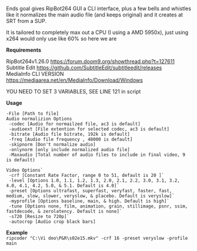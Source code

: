 Ends goal gives RipBot264 GUI a CLI interface, plus a few bells and whistles like it normalizes the main audio file (and keeps original) and it creates at SRT from a SUP.

 It is tailored to completely max out a CPU (I using a AMD 5950x), just using x264 would only use like 60% so here we are

 **Requirements** 

 RipBot264v1.26.0 https://forum.doom9.org/showthread.php?t=127611  
 Subtitle Edit https://github.com/SubtitleEdit/subtitleedit/releases  
 MediaInfo CLI VERSION https://mediaarea.net/en/MediaInfo/Download/Windows  

 YOU NEED TO SET 3 VARIABLES, SEE LINE 121 in script

 **Usage**
 ```
 -File [Path to file] 
 Audio normalizion Options
  -codec [Audio for normailzed file, ac3 is default]
  -audioext [File extention for selected codec, ac3 is default]
  -bitrate [Audio file bitrate, 192k is default]
  -freq [Audio file frequency , 48000 is default]
  -skipnorm [Don't normalize audio]
  -onlynorm [only include normalized audio file]
  -Maxaudio [Total number of audio files to include in final video, 9 is default)

 Video Options`
  -crf [Constant Rate Factor, range 0 to 51, default is 20 ]`
  -level [Options 1.0, 1.1, 1.2, 1.3, 2.0, 2.1, 2.2, 3.0, 3.1, 3.2, 4.0, 4.1, 4.2, 5.0, & 5.1. Default is 4.0]`
  -preset [Options ultrafast, superfast, veryfast, faster, fast, medium, slow, slower, veryslow, & placebo. Default is veryslow]`
  -myprofile [Options baseline, main, & high. Default is high]`
  -tune [Options none, film, animation, grain, stillimage, psnr, ssim, fastdecode, & zerolatency. Default is none]`
  -s720 [Resize to 720p]` 
  -autocrop [Audio crop black bars] 
  ```

 **Example**  
  `ripcoder "C:\Vi deo\P&R\s02e15.mkv" -crf 16 -preset veryslow -profile main`

